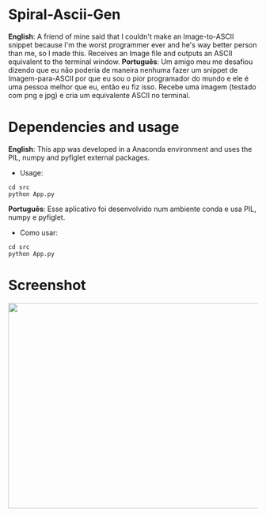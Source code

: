 # Spiral-Ascii-Gen

**English**: A friend of mine said that I couldn't make an Image-to-ASCII snippet because I'm the worst programmer ever and he's way better person than me, so I made this.
Receives an Image file and outputs an ASCII equivalent to the terminal window.
**Português**: Um amigo meu me desafiou dizendo que eu não poderia de maneira nenhuma fazer um snippet de Imagem-para-ASCII por que eu sou o pior programador do mundo e ele é uma pessoa melhor que eu, então eu fiz isso.
Recebe uma imagem (testado com png e jpg) e cria um equivalente ASCII no terminal.

# Dependencies and usage

**English**: This app was developed in a Anaconda environment and uses the PIL, numpy and pyfiglet external packages.

- Usage:

```
cd src
python App.py
```

**Português**: Esse aplicativo foi desenvolvido num ambiente conda e usa PIL, numpy e pyfiglet.

- Como usar:

```
cd src
python App.py
```

# Screenshot

<p align="center">
      <img width="544" height="416" src="https://i.imgur.com/JwlwWYW.jpg"><br></br>
</p>

